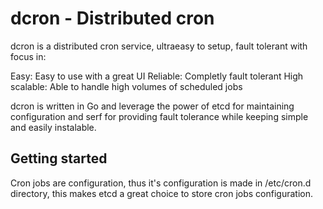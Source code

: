 # dcron - Distributed cron

dcron is a distributed cron service, ultraeasy to setup, fault tolerant with focus in:

Easy: Easy to use with a great UI
Reliable: Completly fault tolerant
High scalable: Able to handle high volumes of scheduled jobs

dcron is written in Go and leverage the power of etcd for maintaining configuration and serf for providing fault tolerance while keeping simple and easily instalable.

## Getting started

Cron jobs are configuration, thus it's configuration is made in /etc/cron.d directory, this makes etcd a great choice to store cron jobs configuration.
